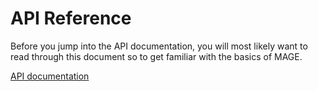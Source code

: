 # API Reference

Before you jump into the API documentation, you will most likely want
to read through this document so to get familiar with the basics of MAGE.

[API documentation](./api/index.html)